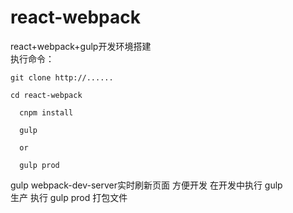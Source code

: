 # react-webpack     
react+webpack+gulp开发环境搭建    
执行命令：    
``` 
git clone http://......

```
```
cd react-webpack
```
```
  cnpm install
```

```
  gulp  
```

```
  or    
```

```
  gulp prod 
```

gulp webpack-dev-server实时刷新页面 方便开发  在开发中执行 gulp     
生产 执行 gulp prod 打包文件    

